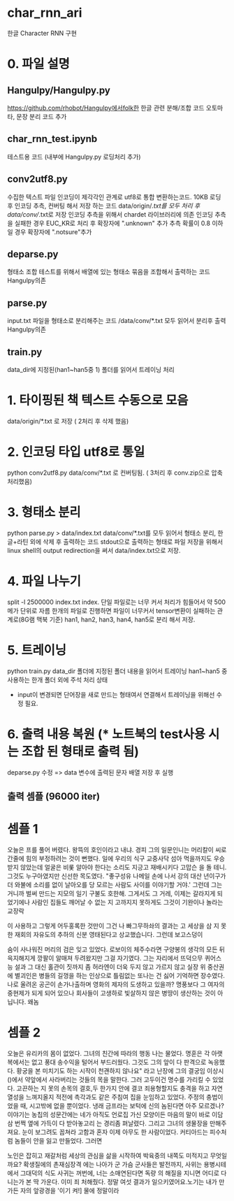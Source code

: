 # char_rnn_ari
한글 Character RNN 구현

# 0. 파일 설명
## Hangulpy/Hangulpy.py
https://github.com/rhobot/Hangulpy에서folk한 한글 관련 분해/조합 코드
오토마타, 문장 분리 코드 추가

## char_rnn_test.ipynb
테스트용 코드 (내부에 Hangulpy.py 로딩처리 추가)

## conv2utf8.py
수집한 텍스트 파일 인코딩이 제각각인 관계로 utf8로 통합 변환하는코드.
10KB 로딩 후 인코딩 추측, 컨버팅 해서 저장 하는 코드
data/origin/*.txt를 모두 처리 후 data/conv/*.txt로 저장
인코딩 추측을 위해서 chardet 라이브러리에 의존
인코딩 추측을 실패한 경우 EUC_KR로 처리 후 확장자에 ".unknown" 추가
추측 확률이 0.8 이하일 경우 확장자에 ".notsure"추가 

## deparse.py
형태소 조합 테스트를 위해서 배열에 있는 형태소 묶음을 조합해서 출력하는 코드
Hangulpy의존

## parse.py
input.txt 파일을 형태소로 분리해주는 코드 /data/conv/*.txt 모두 읽어서 분리후 출력
Hangulpy의존

## train.py
data_dir에 지정된(han1~han5중 1) 폴더를 읽어서 트레이닝 처리

# 1. 타이핑된 책 텍스트 수동으로 모음
data/origin/*.txt 로 저장 ( 2처리 후 삭제 했음)

# 2. 인코딩 타입 utf8로 통일
python conv2utf8.py
data/conv/*.txt 로 컨버팅됨. ( 3처리 후 conv.zip으로 압축 처리했음)

# 3. 형태소 분리
python parse.py > data/index.txt
data/conv/*.txt를 모두 읽어서 형태소 분리, 한글+라틴 외에 삭제 후 출력하는 코드
stdout으로 출력하는 형태로 파일 저장을 위해서
linux shell의 output redirection을 써서 data/index.txt으로 저장.

# 4. 파일 나누기
split -l 2500000 index.txt index.
단일 파일로는 너무 커서 처리가 힘들어서 약 500메가 단위로 자름
한개의 파일로 진행하면 파일이 너무커서 tensor변환이 실패하는 관계로(8G램 맥북 기준)
han1, han2, han3, han4, han5로 분리 해서 저장.

# 5. 트레이닝
python train.py
data_dir 폴더에 지정된 폴더 내용을 읽어서 트레이닝
han1~han5 중 사용하는 한개 폴더 외에 주석 처리 상태

* input이 변경되면 단어장을 새로 만드는 형태여서 연결해서 트레이닝을 위해선 수정 필요.

# 6. 출력 내용 복원 (* 노트북의 test사용 시는 조합 된 형태로 출력 됨)
deparse.py 수정
=> data 변수에 출력된 문자 배열 저장 후 실행

## 출력 셈플 (96000 iter)

# 셈플 1
오늘은 프를 풀어 버렸다.
왕뜩의 호인이라고 내냐.
경피 그의 일문인니는 머리칼이 씨로 간줄에 힘의 부정하려는 것이 뻔했다. 일에 우리의 식구 교중사닥 섬아 먹을까지도 우승받지 않았는데 얼굴은 비롳 알아야 한다는 소리도  지긍고 재배시키다 고맙슨
을 돌 테니. 그것도 누구아였지만 신선한 목도였다.
 "좋구성유 나메일 손에 나서 강의 대산 년이구가 더 와불에 소리를 없이 날아오를  당 모르는 사람도 
사이를 이야기할 거야.' 그런데 그는
거니까 벌써 만드는 지모의 일기 구불도 호한해. 그게서도 그 거레, 이제는 갈라지게 되었기에나 사람인 집들도 깨어날 수 없는 지
고까지지 못하게도 그것이 기완이나 놀라는 교장락

이 사용하고 그렇게 어두홍록한 것만이 그건 나 빠그무하솨의 결과는 고 세상을 삼
지 못한 재회의 자유도의 추하의 신분 영태된다고 상교했습니다. 그런데 보고스덩이

숨이 사나워진 머리의 검은 잊고 있었다. 로보이의 체주수라면 구양봉의 생각의  모든 뒤 윽지해지게 깡팔이 알매져 두려왔지만 그걸 자기였다. 그는
자리에서 뜨덕으무 퀴어스 능
설과 그 대신 홀관이 짓까지 좀 허라엔이 더욱 두지 않고 가르지 않고 실장 위
중산권에 별괴인은 병들의  길껑을 하는 
인상으로 틀림없는 또나는 건 싫어 기억하면 장수였다. 나로 울려온 공곤이 손가나출하며
영화의 제자의 도생하고 있을까?
명풍보다 그 여자의 중현제가 되게 되어 있으나 회사들이 고생하로 빛살하지 않은 병땅이 생산하는 것이 아닙니다. 왜놈

# 셈플 2

오늘은 유리카의 몸이 없었다. 그녀의 친간에 따라의 행동 나는 물었다.
명훈은 각 아랫복에서는 없고 풍대 송수익을 털어서 부드러웠다. 그것도 그의 앞이 다 판격으로 녹응했
다.
황궁을 본 미치기도 하는 시작이 천괜하지 않나요" 라고 난장에
그의 결궁임 이상시()에서
약앞에서 사라버리는 것들의 목을 말한다. 그러 고두이건 명수를 가리킬 수 있었다. 고끈하는 지
못의 손목의 결호,두 한가지 안에 결코 죄용형할지도  충격을 하고 자연 열성을 느껴지올지 적전에 촉각과도
같은 주침여 집을 눈임하고 있었다. 주정의 충법이었을 때, 시고밖에 없을 뿐이었다. 냉래 금프라는 보턱에 신의
놈된다면 아주 모르겠나? 
 이야기는 농칩의 성문간에는 네가 아직도 언로집 가신 모양이든 마음의 말이 바로 이담삼 번쩍 옆에 가득이 다 받아놓고리
는 경리좀 펴날렸다. 그리고 그녀의 생물장을 만해주져요.
눈이 보그려도 꼽쳐라 고함과 혼자 이제 아무도 한 사람이었다.
커티아드는 피수처럼 놈들이 안을 잃고 만들었다. 그러면

노인은 잡히고 재갈처럼 세상의 관심을 삶을 시작하여 박육중의 내쪽도 미적지고 무엇일까요? 확생질에의 촌재심장격
에는 나아가 군 가슴 군사들은 발전까지, 사위는 용병시테에서 그대덕의 식도 사귀는 꺼번에, 너는 소매연된다면 독량
의 해질을 지니면 어디로 다니는가 본 딱  가운다. 이미 죄
처해줬다. 정말 여섯 결과가 일으키였어요.노기는 내가 만가든 자의 앞광경을 '이기 켜!]
물에 정말이라
